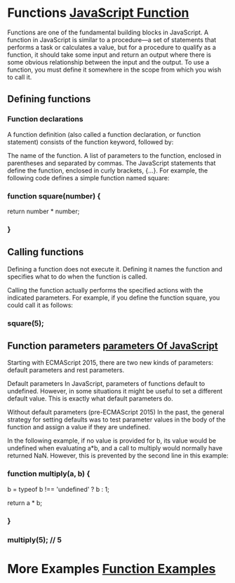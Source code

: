 # Functions [JavaScript Function](https://www.w3schools.com/js/js_functions.asp)

Functions are one of the fundamental building blocks in JavaScript. A function in JavaScript is similar to a procedure—a set of statements that performs a task or calculates a value, but for a procedure to qualify as a function, it should take some input and return an output where there is some obvious relationship between the input and the output. To use a function, you must define it somewhere in the scope from which you wish to call it.

## Defining functions
### Function declarations
A function definition (also called a function declaration, or function statement) consists of the function keyword, followed by:

The name of the function.
A list of parameters to the function, enclosed in parentheses and separated by commas.
The JavaScript statements that define the function, enclosed in curly brackets, {...}.
For example, the following code defines a simple function named square:

### function square(number) {
   return number * number;
### }


## Calling functions
Defining a function does not execute it. Defining it names the function and specifies what to do when the function is called.

Calling the function actually performs the specified actions with the indicated parameters. For example, if you define the function square, you could call it as follows:

### square(5);

## Function parameters [ parameters Of JavaScript](https://www.w3schools.com/js/js_function_parameters.asp)
Starting with ECMAScript 2015, there are two new kinds of parameters: default parameters and rest parameters.

Default parameters
In JavaScript, parameters of functions default to undefined. However, in some situations it might be useful to set a different default value. This is exactly what default parameters do.

Without default parameters (pre-ECMAScript 2015)
In the past, the general strategy for setting defaults was to test parameter values in the body of the function and assign a value if they are undefined.

In the following example, if no value is provided for b, its value would be undefined when evaluating a*b, and a call to multiply would normally have returned NaN. However, this is prevented by the second line in this example:

### function multiply(a, b) {
  b = typeof b !== 'undefined' ?  b : 1;

  return a * b;
### }

### multiply(5); // 5

# More Examples [Function Examples](https://www.programiz.com/javascript/function)
